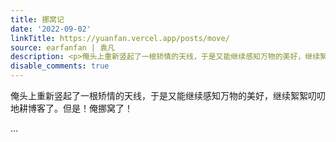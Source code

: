```yaml
---
title: 挪窝记
date: '2022-09-02'
linkTitle: https://yuanfan.vercel.app/posts/move/
source: earfanfan | 袁凡
description: <p>俺头上重新竖起了一根矫情的天线，于是又能继续感知万物的美好，继续絮絮叨叨地耕博客了。但是！俺挪窝了！</p> ...
disable_comments: true
---
```

<p>俺头上重新竖起了一根矫情的天线，于是又能继续感知万物的美好，继续絮絮叨叨地耕博客了。但是！俺挪窝了！</p> ...